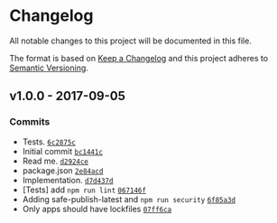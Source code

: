 # Changelog

All notable changes to this project will be documented in this file.

The format is based on [Keep a Changelog](https://keepachangelog.com/en/1.0.0/)
and this project adheres to [Semantic Versioning](https://semver.org/spec/v2.0.0.html).

## v1.0.0 - 2017-09-05

### Commits

- Tests. [`6c2875c`](https://github.com/ljharb/make-async-function/commit/6c2875cf97fe71c3d7c8eea37cec4a26ee368e48)
- Initial commit [`bc1441c`](https://github.com/ljharb/make-async-function/commit/bc1441c50c05135c795d8287ce4426e2d6113750)
- Read me. [`d2924ce`](https://github.com/ljharb/make-async-function/commit/d2924ce1b2d6c8584ac7e1fa1889caf827f53dbe)
- package.json [`2e84acd`](https://github.com/ljharb/make-async-function/commit/2e84acdc93914abe49f994bef5c585cf26c6f24f)
- Implementation. [`d7d437d`](https://github.com/ljharb/make-async-function/commit/d7d437de91e306834e37e2e028ff727e3327b8eb)
- [Tests] add `npm run lint` [`067146f`](https://github.com/ljharb/make-async-function/commit/067146f7417f14001e246a638f4ffb92cee75b27)
- Adding safe-publish-latest and `npm run security` [`6f85a3d`](https://github.com/ljharb/make-async-function/commit/6f85a3d5c4c10719c8df79f8bb2da977b093706f)
- Only apps should have lockfiles [`07ff6ca`](https://github.com/ljharb/make-async-function/commit/07ff6ca4039ddb05d90969d2dc8e262d1549da72)
